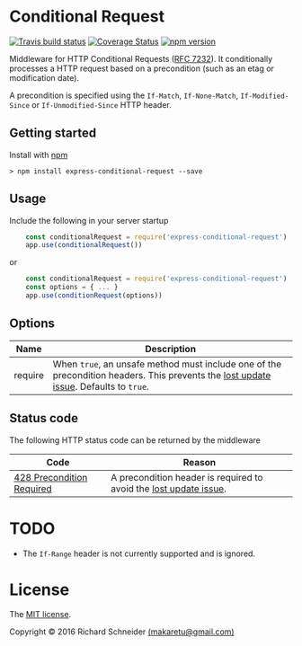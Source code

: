 # Conditional Request 

[![Travis build status](https://travis-ci.org/richardschneider/express-conditional-request.svg)](https://travis-ci.org/richardschneider/express-conditional-request)
[![Coverage Status](https://coveralls.io/repos/github/richardschneider/express-conditional-request/badge.svg?branch=master)](https://coveralls.io/github/richardschneider/express-conditional-request?branch=master) 
 [![npm version](https://badge.fury.io/js/express-conditional-request.svg)](https://badge.fury.io/js/express-conditional-request) 
 
Middleware for HTTP Conditional Requests ([RFC 7232](https://tools.ietf.org/html/rfc7232)).
It conditionally processes a HTTP request based on a precondition (such as an etag or modification date). 

A precondition is specified using the `If-Match`, `If-None-Match`, `If-Modified-Since` or `If-Unmodified-Since` HTTP header. 

## Getting started

Install with [npm](http://blog.npmjs.org/post/85484771375/how-to-install-npm)

    > npm install express-conditional-request --save

## Usage

Include the following in your server startup

````javascript
    const conditionalRequest = require('express-conditional-request')
    app.use(conditionalRequest())
````
or
````javascript
    const conditionalRequest = require('express-conditional-request')
    const options = { ... }
    app.use(conditionRequest(options))
````

## Options

Name | Description
---- | -----------
require | When `true`, an unsafe method must include one of the precondition headers.  This prevents the [lost update issue](https://en.wikipedia.org/wiki/Concurrency_control).  Defaults to `true`.

## Status code

The following HTTP status code can be returned by the middleware

Code | Reason
---- | ------
[428 Precondition Required](https://tools.ietf.org/html/rfc6585#section-3) | A precondition header is required to avoid the [lost update issue](https://en.wikipedia.org/wiki/Concurrency_control).

# TODO

* The `If-Range` header is not currently supported and is ignored.


# License
The [MIT license](LICENSE).

Copyright © 2016 Richard Schneider [(makaretu@gmail.com)](mailto:makaretu@gmail.com?subject=express-conditional-request)
